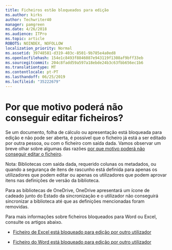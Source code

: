 ```yaml
---
title: Ficheiros estão bloqueados para edição
ms.author: kirks
author: Techwriter40
manager: pamgreen
ms.date: 4/26/2018
ms.audience: ITPro
ms.topic: article
ROBOTS: NOINDEX, NOFOLLOW
localization_priority: Normal
ms.assetid: 39748581-d319-403c-8501-9b785e4a0ed8
ms.openlocfilehash: 154e1c8493f8846087e943119f1308af9bff33eb
ms.sourcegitcommit: 204c8fadd59a597a18ebde24b3c63fbb656ec1b6
ms.translationtype: MT
ms.contentlocale: pt-PT
ms.lasthandoff: 06/25/2019
ms.locfileid: "35222679"
---
```

# <a name="why-you-might-not-be-able-to-edit-files"></a>Por que motivo poderá não conseguir editar ficheiros?

Se um documento, folha de cálculo ou apresentação está bloqueada para edição e não pode ser aberta, é possível que o ficheiro já está a ser editado por outra pessoa, ou com o ficheiro com saída dada. Vamos observar um breve olhar sobre algumas das razões [por que motivo poderá não conseguir editar o ficheiro](https://support.office.com/article/why-can-t-i-edit-this-file-97315f48-aa5e-49d3-a4ae-a14b73daf87b).

Nota: Bibliotecas com saída dada, requerido colunas os metadados, ou quando a segurança de itens de rascunho está definida para apenas os utilizadores que podem editar ou apenas os utilizadores que podem aprovar itens nas definições de versão da biblioteca.

Para as bibliotecas de OneDrive, OneDrive apresentará um ícone de cadeado junto do Estado da sincronização e o utilizador não conseguirá sincronizar a biblioteca até que as definições mencionadas foram removidas.

Para mais informações sobre ficheiros bloqueados para Word ou Excel, consulte os artigos abaixo.

- [Ficheiro de Excel está bloqueado para edição por outro utilizador](https://support.office.com/article/Excel-file-is-locked-for-editing-by-another-user-6fa93887-2c2c-45f0-abcc-31b04aed68b3)

- [Ficheiro do Word está bloqueado para edição por outro utilizador](https://support.microsoft.com/help/313472/the-document-is-locked-for-editing-by-another-user-error-message-when)

